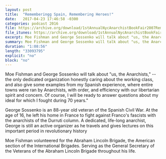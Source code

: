 ```yaml
---
layout: post
title:  "Rememberingg Spain, Remembering Heroes!"
date:   2017-04-23 17:46:58 -0300
categories: podcast 2016
file: https://archive.org/download/1stAnnualNycAnarchistBookFair2007RememberingSpainRememberingHeroes/remembering_spain_remembering_heroes_64kb.mp3
file_itunes: https://archive.org/download/1stAnnualNycAnarchistBookFair2007RememberingSpainRememberingHeroes/remembering_spain_remembering_heroes_64kb.mp3
excerpt: Moe Fishman and George Sossenko will talk about "us, the Anarchists," -- the only dedicated organization honestly caring about the working class, and also give some examples from my Spanish experience, where entire towns were ran by Anarchists, with order, and efficiency with our libertarian spirit and concern.
summary: Moe Fishman and George Sossenko will talk about "us, the Anarchists," -- the only dedicated organization honestly caring about the working class, and also give some examples from my Spanish experience, where entire towns were ran by Anarchists, with order, and efficiency with our libertarian spirit and concern.
duration: "1:08:56"
length: "33093795"
explicit: "no"
block: "no"
---
```


Moe Fishman and George Sossenko will talk about "us, the Anarchists," -- the only dedicated organization honestly caring about the working class, and also give some examples from my Spanish experience, where entire towns were ran by Anarchists, with order, and efficiency with our libertarian spirit and concern. Of course, I will be ready to answer questions about my ideal for which I fought during 70 years."


George Sossenko is an 88-year old veteran of the Spanish Civil War. At the age of 16, he left his home in France to fight against Franco's fascists with the anarchists of the Durruti column. A dedicated, life-long anarchist, George is still an active organizer as he travels and gives lectures on this important period in revolutionary history

Moe Fishman volunteered for the Abraham Lincoln Brigade, the American section of the International Brigades. Serving as the General Secretary of the Veterans of the Abraham Lincoln Brigade throughout his life.